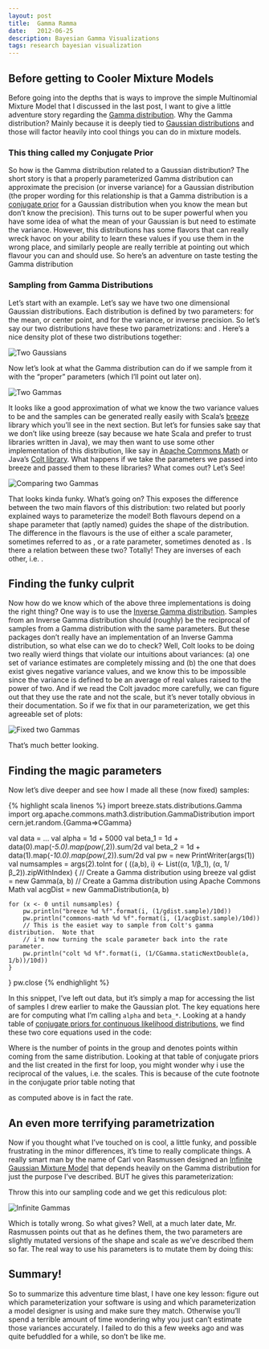 ```yaml
---
layout: post
title:  Gamma Ramma
date:   2012-06-25
description: Bayesian Gamma Visualizations
tags: research bayesian visualization
---
```


## Before getting to Cooler Mixture Models

Before going into the depths that is ways to improve the simple Multinomial
Mixture Model that I discussed in the last post, I want to give a little
adventure story regarding the [Gamma
distribution](https://en.wikipedia.org/wiki/Gamma_distribution). Why the Gamma
distribution?  Mainly because it is deeply tied to [Gaussian
distributions](https://en.wikipedia.org/wiki/Normal_distribution) and those
will factor heavily into cool things you can do in mixture models.

### This thing called my Conjugate Prior

So how is the Gamma distribution related to a Gaussian distribution? The short
story is that a properly parameterized Gamma distribution can approximate the
precision (or inverse variance) for a Gaussian distribution (the proper wording
for this relationship is that a Gamma distribution is a [conjugate
prior](https://en.wikipedia.org/wiki/Conjugate_prior) for a Gaussian
distribution when you know the mean but don’t know the precision). This turns
out to be super powerful when you have some idea of what the mean of your
Gaussian is but need to estimate the variance. However, this distributions has
some flavors that can really wreck havoc on your ability to learn these values
if you use them in the wrong place, and similarly people are really terrible at
pointing out which flavour you can and should use. So here’s an adventure on
taste testing the Gamma distribution

### Sampling from Gamma Distributions

Let’s start with an example. Let’s say we have two one dimensional Gaussian
distributions. Each distribution is defined by two parameters: for the mean, or
center point, and for the variance, or inverse precision. So let’s say our two
distributions have these two parametrizations: and . Here’s a nice density plot
of these two distributions together:

![Two Gaussians](/academic-site/assets/img/two_univariate_gaussians.png)

Now let’s look at what the Gamma distribution can do if we sample from it with the “proper” parameters (which I’ll point out later on).

![Two Gammas](/academic-site/assets/img/gamma_breeze_samples.png)

It looks like a good approximation of what we know the two variance values to
be and the samples can be generated really easily with Scala’s
[breeze](https://github.com/dlwh/breeze) library
which you’ll see in the next section. But let’s for funsies sake say that we
don’t like using breeze (say because we hate Scala and prefer to trust
libraries written in Java), we may then want to use some other implementation
of this distribution, like say in [Apache Commons
Math](https://commons.apache.org/proper/commons-math/) or Java’s [Colt
library](https://dst.lbl.gov/ACSSoftware/colt/).  What happens if we take the
parameters we passed into breeze and passed them to these libraries? What comes
out? Let’s See!

![Comparing two Gammas](/academic-site/assets/img/gamma_comparison_samples.png)

That looks kinda funky. What’s going on? This exposes the difference between
the two main flavors of this distribution: two related but poorly explained
ways to parameterize the model! Both flavours depend on a shape parameter that
(aptly named) guides the shape of the distribution. The difference in the
flavours is the use of either a scale parameter, sometimes referred to as , or
a rate parameter, sometimes denoted as . Is there a relation between these two?
Totally! They are inverses of each other, i.e. .

## Finding the funky culprit

Now how do we know which of the above three implementations is doing the right
thing? One way is to use the [Inverse Gamma
distribution](https://en.wikipedia.org/wiki/Inverse-gamma_distribution).
Samples from an Inverse Gamma distribution should (roughly) be the reciprocal
of samples from a Gamma distribution with the same parameters. But these
packages don’t really have an implementation of an Inverse Gamma distribution,
so what else can we do to check? Well, Colt looks to be doing two really wierd
things that violate our intuitions about variances: (a) one set of variance
estimates are completely missing and (b) the one that does exist gives negative
variance values, and we know this to be impossible since the variance is
defined to be an average of real values raised to the power of two. And if we
read the Colt javadoc more carefully, we can figure out that they use the rate
and not the scale, but it’s never totally obvious in their documentation. So if
we fix that in our parameterization, we get this agreeable set of plots:

![Fixed two Gammas](/academic-site/assets/img/gamma_comparison_fixed_samples.png)

That’s much better looking.

## Finding the magic parameters

Now let’s dive deeper and see how I made all these (now fixed) samples:

{% highlight scala linenos %}
import breeze.stats.distributions.Gamma
import org.apache.commons.math3.distribution.GammaDistribution
import cern.jet.random.{Gamma=>CGamma}

val data = ...
val alpha = 1d + 5000
val beta_1 = 1d + data(0).map(_-5.0).map(pow(_,2)).sum/2d
val beta_2 = 1d + data(1).map(_-10.0).map(pow(_,2)).sum/2d
val pw = new PrintWriter(args(1))
val numsamples = args(2).toInt
for ( ((a,b), i) <- List((α, 1/β\_1), (α, 1/β\_2)).zipWithIndex) {
    // Create a Gamma distribution using breeze 
    val gdist = new Gamma(a, b)
    // Create a Gamma distribution using Apache Commons Math
    val acgDist = new GammaDistribution(a, b)

    for (x <- 0 until numsamples) {
        pw.println("breeze %d %f".format(i, (1/gdist.sample)/10d))
        pw.println("commons-math %d %f".format(i, (1/acgDist.sample)/10d))
        // This is the easiet way to sample from Colt's gamma distribution.  Note that 
        // i'm now turning the scale parameter back into the rate parameter.
        pw.println("colt %d %f".format(i, (1/CGamma.staticNextDouble(a, 1/b))/10d))
    }
}
pw.close
{% endhighlight %}

In this snippet, I’ve left out data, but it’s simply a map for accessing the
list of samples I drew earlier to make the Gaussian plot. The key equations
here are for computing what I’m calling `alpha` and `beta_*`. Looking at a
handy table of [conjugate priors for continuous likelihood
distributions](en.wikipedia.org/wiki/Conjugate_prior#Continuous_likelihood_distributions),
we find these two core equations used in the code:

Where is the number of points in the group and denotes points within coming
from the same distribution. Looking at that table of conjugate priors and the
list created in the first for loop, you might wonder why i use the reciprocal
of the values, i.e. the scales. This is because of the cute footnote in the
conjugate prior table noting that

 as computed above is in fact the rate.

## An even more terrifying parametrization

Now if you thought what I’ve touched on is cool, a little funky, and possible
frustrating in the minor differences, it’s time to really complicate things. A
really smart man by the name of Carl von Rasmussen designed an [Infinite
Gaussian Mixture
Model](http://citeseerx.ist.psu.edu/viewdoc/summary?doi=10.1.1.45.9111) that
depends heavily on the Gamma distribution for just
the purpose I’ve described. BUT he gives this parameterization:

Throw this into our sampling code and we get this rediculous plot:

![Infinite Gammas](/academic-site/assets/img/gamma_comparison_samples_ras.png)

Which is totally wrong. So what gives? Well, at a much later date, Mr.
Rasmussen points out that as he defines them, the two parameters are slightly
mutated versions of the shape and scale as we’ve described them so far. The
real way to use his parameters is to mutate them by doing this:

## Summary!

So to summarize this adventure time blast, I have one key lesson: figure out
which parameterization your software is using and which parameterization a
model designer is using and make sure they match. Otherwise you’ll spend a
terrible amount of time wondering why you just can’t estimate those variances
accurately. I failed to do this a few weeks ago and was quite befuddled for a
while, so don’t be like me.
